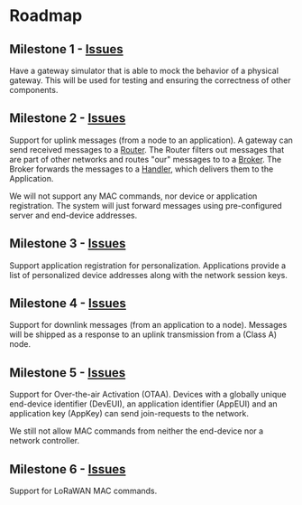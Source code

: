 Roadmap
=======

## Milestone 1 - [Issues](https://github.com/TheThingsNetwork/ttn/milestones/Milestone%201)

Have a gateway simulator that is able to mock the behavior of a physical gateway. This will be used for testing and ensuring the correctness of other components.

## Milestone 2 - [Issues](https://github.com/TheThingsNetwork/ttn/milestones/Milestone%202)

Support for uplink messages (from a node to an application). A gateway can send received messages to a [Router](https://thethingsnetwork.github.io/docs/router/). The Router filters out messages that are part of other networks and routes "our" messages to to a [Broker](https://thethingsnetwork.github.io/docs/broker/). The Broker forwards the messages to a [Handler](https://thethingsnetwork.github.io/docs/handler/), which delivers them to the Application.

We will not support any MAC commands, nor device or application registration. The system will just forward messages using pre-configured server and end-device addresses.

## Milestone 3 - [Issues](https://github.com/TheThingsNetwork/ttn/milestones/Milestone%203)

Support application registration for personalization. Applications provide a list of personalized device addresses along with the network session keys.

## Milestone 4 - [Issues](https://github.com/TheThingsNetwork/ttn/milestones/Milestone%204)

Support for downlink messages (from an application to a node). Messages will be shipped as a response to an uplink transmission from a (Class A) node.

## Milestone 5 - [Issues](https://github.com/TheThingsNetwork/ttn/milestones/Milestone%205)

Support for Over-the-air Activation (OTAA). Devices with a globally unique end-device identifier (DevEUI), an application identifier (AppEUI) and an application key (AppKey) can send join-requests to the network.

We still not allow MAC commands from neither the end-device nor a network controller.

## Milestone 6 - [Issues](https://github.com/TheThingsNetwork/ttn/milestones/Milestone%206)

Support for LoRaWAN MAC commands.
